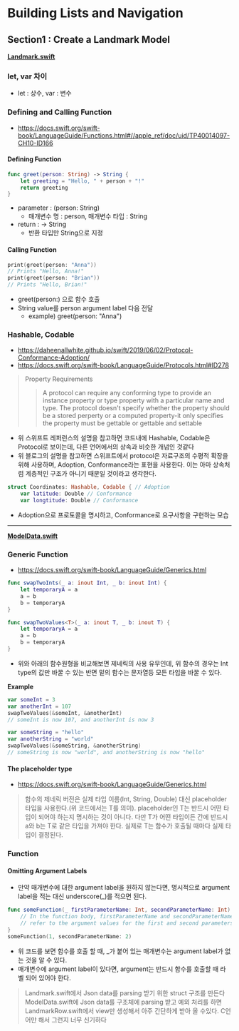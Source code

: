 # Building Lists and Navigation

## Section1 : Create a Landmark Model

[**Landmark.swift**](https://github.com/Kimjaeseop/study_swift/blob/main/BuildingListsAndNavigation/Complete/Landmarks/Model/Landmark.swift)
### let, var 차이
* let : 상수, var : 변수

### Defining and Calling Function

* https://docs.swift.org/swift-book/LanguageGuide/Functions.html#//apple_ref/doc/uid/TP40014097-CH10-ID166
#### Defining Function
```Swift
func greet(person: String) -> String {
	let greeting = "Hello, " + person + "!"
	return greeting
}
```

* parameter : (person: String)
	* 매개변수 명 : person, 매개변수 타입 : String
* return : -> String
	* 반환 타입만 String으로 지정

#### Calling Function
```Swift
print(greet(person: "Anna"))
// Prints "Hello, Anna!"
print(greet(person: "Brian"))
// Prints "Hello, Brian!"
```

* greet(person:) 으로 함수 호출
* String value를 person argument label 다음 전달
	* example) greet(person: "Anna")

### Hashable, Codable

* https://daheenallwhite.github.io/swift/2019/06/02/Protocol-Conformance-Adoption/
* https://docs.swift.org/swift-book/LanguageGuide/Protocols.html#ID278

> Property Requirements
>> A protocol can require any conforming type to provide an instance property or type property with a particular name and type. The protocol doesn't  specify whether the property should be a stored perperty or a computed property-it only specifies the property must be gettable or gettable and settable

* 위 스위프트 레퍼런스의 설명을 참고하면 코드내에 Hashable, Codable은 Protocol로 보이는데, 다른 언어에서의 상속과 비슷한 개념인 것같다
* 위 블로그의 설명을 참고하면 스위프트에서 protocol은 자료구조의 수평적 확장을 위해 사용하며, Adoption, Conformance라는 표현을 사용한다. 이는 아마 상속처럼 계층적인 구조가 아니기 때문일 것이라고 생각한다.
```Swift
struct Coordinates: Hashable, Codable { // Adoption
	var latitude: Double // Conformance
	var longtitude: Double // Conformance
```
* Adoption으로 프로토콜을 명시하고, Conformance로 요구사항을 구현하는 모습

----------------------------------------
[**ModelData.swift**](https://github.com/Kimjaeseop/study_swift/blob/main/BuildingListsAndNavigation/Complete/Landmarks/Model/ModelData.swift)

### Generic Function

* https://docs.swift.org/swift-book/LanguageGuide/Generics.html

```Swift
func swapTwoInts(_ a: inout Int, _ b: inout Int) {
	let temporaryA = a
	a = b
	b = temporaryA
}
```
```Swift
func swapTwoValues<T>(_ a: inout T, _ b: inout T) {
	let temporaryA = a
	a = b
	b = temporaryA
}
```

* 위와 아래의 함수원형을 비교해보면 제네릭의 사용 유무인데, 위 함수의 경우는 Int type의 값만 바꿀 수 있는 반면 밑의 함수는 문자열등 모든 타입을 바꿀 수 있다.

**Example**
```Swift
var someInt = 3
var anotherInt = 107
swapTwoValues(&someInt, &anotherInt)
// someInt is now 107, and anotherInt is now 3

var someString = "hello"
var anotherString = "world"
swapTwoValues(&someString, &anotherString)
// someString is now "world", and anotherString is now "hello"
```

#### The placeholder type
* https://docs.swift.org/swift-book/LanguageGuide/Generics.html
> 함수의 제네릭 버전은 실제 타입 이름(Int, String, Double) 대신 placeholder 타입을 사용한다.(위 코드에서는 T를 의미).
> placeholder인 T는 반드시 어떤 타입이 되어야 하는지 명시하는 것이 아니다. 다만 T가 어떤 타입이든 간에 반드시 a와 b는 T로 같은 타입을 가져야 한다.
> 실제로 T는 함수가 호출될 때마다 실제 타입이 결정된다.

### Function
#### Omitting Argument Labels

* 만약 매개변수에 대한 argument label을 원하지 않는다면, 명시적으로 argument label을 적는 대신 underscore(_)를 적으면 된다.

```Swift
func someFunction(_ firstParameterName: Int, secondParameterName: Int) {
	// In the function body, firstParameterName and secondParameterName
	// refer to the argument values for the first and second parameters.
}
someFunction(1, secondParameterName: 2)
```

* 위 코드를 보면 함수를 호출 할 때, _가 붙어 있는 매개변수는 argument label가 없는 것을 알 수 있다.
* 매개변수에 argument label이 있다면, argument는 반드시 함수를 호출할 때 라벨 되어 있어야 한다.

> Landmark.swift에서 Json data를 parsing 받기 위한 struct 구조를 만든다
> ModelData.swift에 Json data를 구조체에 parsing 받고 예외 처리를 하면
> LandmarkRow.swift에서 view만 생성해서 아주 간단하게 받아 올 수있다.
> C언어만 해서 그런지 너무 신기하다 
